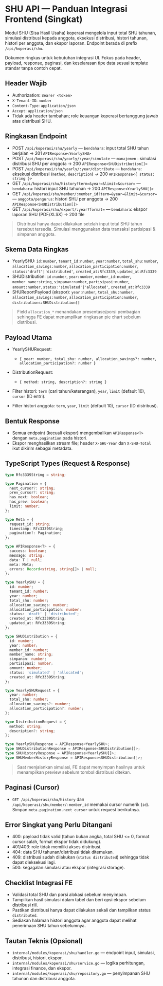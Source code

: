 # SHU API — Panduan Integrasi Frontend (Singkat)

Modul SHU (Sisa Hasil Usaha) koperasi mengelola input total SHU tahunan, simulasi distribusi kepada anggota, eksekusi distribusi, histori tahunan, histori per anggota, dan ekspor laporan. Endpoint berada di prefix `/api/koperasi/shu`.

Dokumen ringkas untuk kebutuhan integrasi UI. Fokus pada header, payload, response, paginasi, dan keselarasan tipe data sesuai template standar tanpa contoh cepat.

## Header Wajib

- Authorization: `Bearer <token>`
- `X-Tenant-ID`: `number`
- `Content-Type`: `application/json`
- `Accept`: `application/json`
- Tidak ada header tambahan; role keuangan koperasi bertanggung jawab atas distribusi SHU.

## Ringkasan Endpoint

- POST `/api/koperasi/shu/yearly` — `bendahara`: input total SHU tahun berjalan → 201 `APIResponse<YearlySHU>`
- POST `/api/koperasi/shu/yearly/:year/simulate` — `manajemen` : simulasi distribusi SHU per anggota → 200 `APIResponse<SHUDistribution[]>`
- POST `/api/koperasi/shu/yearly/:year/distribute` — `bendahara`: eksekusi distribusi (`method`, `description`) → 200 `APIResponse<{ status: string }>`
- GET `/api/koperasi/shu/history?term=&year=&limit=&cursor=` — `bendahara`: histori input SHU tahunan → 200 `APIResponse<YearlySHU[]>`
- GET `/api/koperasi/shu/member/:member_id?term=&year=&limit=&cursor=` — `anggota/pengurus`: histori SHU per anggota → 200 `APIResponse<SHUDistribution[]>`
- GET `/api/koperasi/shu/export/:year?format=` — `bendahara`: ekspor laporan SHU (PDF/XLSX) → 200 file

> Distribusi hanya dapat dilakukan setelah input total SHU tahun tersebut tersedia. Simulasi menggunakan data transaksi partisipasi & simpanan anggota.

## Skema Data Ringkas

- YearlySHU: `id:number`, `tenant_id:number`, `year:number`, `total_shu:number`, `allocation_savings:number`, `allocation_participation:number`, `status:'draft'|'distributed'`, `created_at:Rfc3339`, `updated_at:Rfc3339`
- SHUDistribution: `id:number`, `year:number`, `member_id:number`, `member_name:string`, `simpanan:number`, `partisipasi:number`, `amount:number`, `status:'simulated'|'allocated'`, `created_at:Rfc3339`
- SHUReportPayload (ekspor): `year:number`, `total_shu:number`, `allocation_savings:number`, `allocation_participation:number`, `distributions:SHUDistribution[]`

> Field `allocation_*` menandakan presentase/porsi pembagian sehingga FE dapat menampilkan ringkasan pie chart sebelum distribusi.

## Payload Utama

- YearlySHURequest:
  - `{ year: number, total_shu: number, allocation_savings?: number, allocation_participation?: number }`

- DistributionRequest:
  - `{ method: string, description?: string }`

- Filter histori: `term` (cari tahun/keterangan), `year`, `limit` (default 10), `cursor` (ID entri).
- Filter histori anggota: `term`, `year`, `limit` (default 10), `cursor` (ID distribusi).

## Bentuk Response

- Semua endpoint (kecuali ekspor) mengembalikan `APIResponse<T>` dengan `meta.pagination` pada histori.
- Ekspor menghasilkan stream file; header `X-SHU-Year` dan `X-SHU-Total` ikut dikirim sebagai metadata.

## TypeScript Types (Request & Response)

```ts
type Rfc3339String = string;

type Pagination = {
  next_cursor?: string;
  prev_cursor?: string;
  has_next: boolean;
  has_prev: boolean;
  limit: number;
};

type Meta = {
  request_id: string;
  timestamp: Rfc3339String;
  pagination?: Pagination;
};

type APIResponse<T> = {
  success: boolean;
  message: string;
  data: T | null;
  meta: Meta;
  errors: Record<string, string[]> | null;
};

type YearlySHU = {
  id: number;
  tenant_id: number;
  year: number;
  total_shu: number;
  allocation_savings: number;
  allocation_participation: number;
  status: 'draft' | 'distributed';
  created_at: Rfc3339String;
  updated_at: Rfc3339String;
};

type SHUDistribution = {
  id: number;
  year: number;
  member_id: number;
  member_name: string;
  simpanan: number;
  partisipasi: number;
  amount: number;
  status: 'simulated' | 'allocated';
  created_at: Rfc3339String;
};

type YearlySHURequest = {
  year: number;
  total_shu: number;
  allocation_savings?: number;
  allocation_participation?: number;
};

type DistributionRequest = {
  method: string;
  description?: string;
};

type YearlySHUResponse = APIResponse<YearlySHU>;
type SHUDistributionResponse = APIResponse<SHUDistribution[]>;
type SHUHistoryResponse = APIResponse<YearlySHU[]>;
type SHUMemberHistoryResponse = APIResponse<SHUDistribution[]>;
```

> Saat menjalankan simulasi, FE dapat menyimpan hasilnya untuk menampilkan preview sebelum tombol distribusi ditekan.

## Paginasi (Cursor)

- `GET /api/koperasi/shu/history` dan `/api/koperasi/shu/member/:member_id` memakai cursor numerik (`id`). Simpan `meta.pagination.next_cursor` untuk request berikutnya.

## Error Singkat yang Perlu Ditangani

- 400: payload tidak valid (tahun bukan angka, total SHU <= 0, format cursor salah, format ekspor tidak didukung).
- 401/403: role tidak memiliki akses distribusi.
- 404: data SHU tahunan/distribusi tidak ditemukan.
- 409: distribusi sudah dilakukan (`status distributed`) sehingga tidak dapat dieksekusi lagi.
- 500: kegagalan simulasi atau ekspor (integrasi storage).

## Checklist Integrasi FE

- Validasi total SHU dan porsi alokasi sebelum menyimpan.
- Tampilkan hasil simulasi dalam tabel dan beri opsi ekspor sebelum distribusi riil.
- Pastikan distribusi hanya dapat dilakukan sekali dan tampilkan status `distributed`.
- Sediakan halaman histori anggota agar anggota dapat melihat penerimaan SHU tahun sebelumnya.

## Tautan Teknis (Opsional)

- `internal/modules/koperasi/shu/handler.go` — endpoint input, simulasi, distribusi, histori, ekspor.
- `internal/modules/koperasi/shu/service.go` — logika perhitungan, integrasi finance, dan ekspor.
- `internal/modules/koperasi/shu/repository.go` — penyimpanan SHU tahunan dan distribusi anggota.
